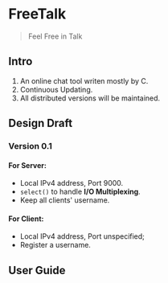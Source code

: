 # FreeTalk

> Feel Free in Talk

## Intro

1. An online chat tool writen mostly by C.
2. Continuous Updating.
3. All distributed versions will be maintained.

## Design Draft

### Version 0.1

#### For Server:

* Local IPv4 address, Port 9000.
* `select()` to handle <b>I/O Multiplexing</b>.
* Keep all clients' username.

#### For Client:

* Local IPv4 address, Port unspecified;
* Register a username.

## User Guide
